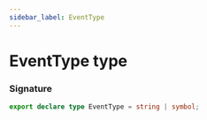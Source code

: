```yaml
---
sidebar_label: EventType
---
```


# EventType type

### Signature

```typescript
export declare type EventType = string | symbol;
```
